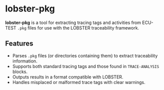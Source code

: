 # lobster-pkg

**lobster-pkg** is a tool for extracting tracing tags and activities from ECU-TEST `.pkg` files for use with the LOBSTER traceability framework.

## Features

- Parses `.pkg` files (or directories containing them) to extract traceability information.
- Supports both standard tracing tags and those found in `TRACE-ANALYSIS` blocks.
- Outputs results in a format compatible with LOBSTER.
- Handles misplaced or malformed trace tags with clear warnings.
